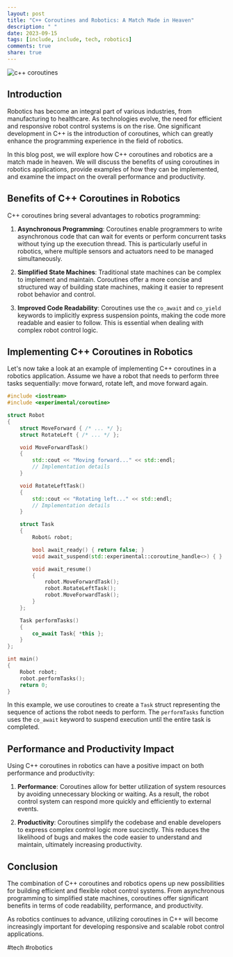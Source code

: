 ```yaml
---
layout: post
title: "C++ Coroutines and Robotics: A Match Made in Heaven"
description: " "
date: 2023-09-15
tags: [include, include, tech, robotics]
comments: true
share: true
---
```


![c++ coroutines](https://example.com/coroutines-robotics.png)

## Introduction

Robotics has become an integral part of various industries, from manufacturing to healthcare. As technologies evolve, the need for efficient and responsive robot control systems is on the rise. One significant development in C++ is the introduction of coroutines, which can greatly enhance the programming experience in the field of robotics.

In this blog post, we will explore how C++ coroutines and robotics are a match made in heaven. We will discuss the benefits of using coroutines in robotics applications, provide examples of how they can be implemented, and examine the impact on the overall performance and productivity.

## Benefits of C++ Coroutines in Robotics

C++ coroutines bring several advantages to robotics programming:

1. **Asynchronous Programming**: Coroutines enable programmers to write asynchronous code that can wait for events or perform concurrent tasks without tying up the execution thread. This is particularly useful in robotics, where multiple sensors and actuators need to be managed simultaneously.

2. **Simplified State Machines**: Traditional state machines can be complex to implement and maintain. Coroutines offer a more concise and structured way of building state machines, making it easier to represent robot behavior and control.

3. **Improved Code Readability**: Coroutines use the `co_await` and `co_yield` keywords to implicitly express suspension points, making the code more readable and easier to follow. This is essential when dealing with complex robot control logic.

## Implementing C++ Coroutines in Robotics

Let's now take a look at an example of implementing C++ coroutines in a robotics application. Assume we have a robot that needs to perform three tasks sequentially: move forward, rotate left, and move forward again.

```cpp
#include <iostream>
#include <experimental/coroutine>

struct Robot
{
    struct MoveForward { /* ... */ };
    struct RotateLeft { /* ... */ };

    void MoveForwardTask()
    {
        std::cout << "Moving forward..." << std::endl;
        // Implementation details
    }

    void RotateLeftTask()
    {
        std::cout << "Rotating left..." << std::endl;
        // Implementation details
    }

    struct Task
    {
        Robot& robot;

        bool await_ready() { return false; }
        void await_suspend(std::experimental::coroutine_handle<>) { }

        void await_resume()
        {
            robot.MoveForwardTask();
            robot.RotateLeftTask();
            robot.MoveForwardTask();
        }
    };

    Task performTasks()
    {
        co_await Task{ *this };
    }
};

int main()
{
    Robot robot;
    robot.performTasks();
    return 0;
}
```

In this example, we use coroutines to create a `Task` struct representing the sequence of actions the robot needs to perform. The `performTasks` function uses the `co_await` keyword to suspend execution until the entire task is completed.

## Performance and Productivity Impact

Using C++ coroutines in robotics can have a positive impact on both performance and productivity:

1. **Performance**: Coroutines allow for better utilization of system resources by avoiding unnecessary blocking or waiting. As a result, the robot control system can respond more quickly and efficiently to external events.

2. **Productivity**: Coroutines simplify the codebase and enable developers to express complex control logic more succinctly. This reduces the likelihood of bugs and makes the code easier to understand and maintain, ultimately increasing productivity.

## Conclusion

The combination of C++ coroutines and robotics opens up new possibilities for building efficient and flexible robot control systems. From asynchronous programming to simplified state machines, coroutines offer significant benefits in terms of code readability, performance, and productivity.

As robotics continues to advance, utilizing coroutines in C++ will become increasingly important for developing responsive and scalable robot control applications.

#tech #robotics